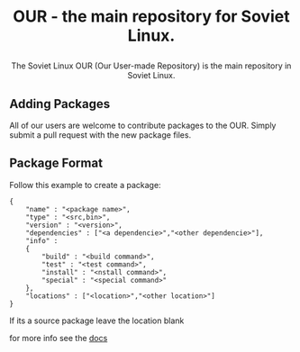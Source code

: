 # <p align="center">OUR - the main repository for Soviet Linux.</p>


<p align="center">The Soviet Linux OUR (Our User-made Repository) is the main repository in Soviet Linux.</p>

Adding Packages
---------------

All of our users are welcome to contribute packages to the OUR. Simply submit a pull request with the new package files.

Package Format
--------------

Follow this example to create a package:
```
{
    "name" : "<package name>",
    "type" : "<src,bin>",
    "version" : "<version>",
    "dependencies" : ["<a dependencie>","<other dependencie>"],
    "info" : 
    {
        "build" : "<build command>",
        "test" : "<test command>",
        "install" : "<nstall command>",
        "special" : "<special command>"
    },
    "locations" : ["<location>","<other location>"]
}
```
If its a source package leave the location blank

for more info see the [docs](https://docs.sovietlinux.ml/repo)
